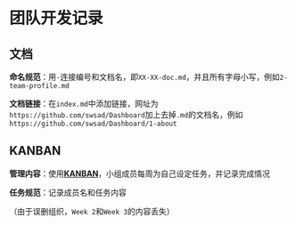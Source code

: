 # 团队开发记录



## 文档

**命名规范**：用`-`连接编号和文档名，即`XX-XX-doc.md`，并且所有字母小写，例如`2-team-profile.md`

**文档链接**：在`index.md`中添加链接，网址为`https://github.com/swsad/Dashboard`加上去掉`.md`的文档名，例如`https://github.com/swsad/Dashboard/1-about`




## KANBAN

**管理内容**：使用[**KANBAN**](<https://github.com/swsad/Dashboard/projects>)，小组成员每周为自己设定任务，并记录完成情况

**任务规范**：记录成员名和任务内容

（由于误删组织，`Week 2`和`Week 3`的内容丢失）
